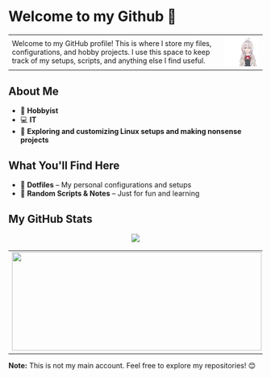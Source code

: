 
# Welcome to my Github 👋

<table>
  <tr> 
<td>
   Welcome to my GitHub profile! This is where I store my files, configurations, and hobby projects. I use this space to keep track of my setups, scripts, and anything else I find useful.
</td>
    <td>
      <img src="./Images/roshidere.gif" alt="Anime Character" width="250px"/>
    </td>
    
  </tr>
</table>


## About Me
- 🎨 **Hobbyist**
- 💻 **IT**
- 🔧 **Exploring and customizing Linux setups and making nonsense projects**

## What You'll Find Here
- 📂 **Dotfiles** – My personal configurations and setups
- 📝 **Random Scripts & Notes** – Just for fun and learning

## My GitHub Stats
<table>
  <tr>
    <td><img src="https://github-readme-stats.vercel.app/api?username=Sumichaaan19&show_icons=true&theme=cobalt&card_width=495" width="495px" height="195px"/></td>
    <td><img src="https://github-readme-stats.vercel.app/api/top-langs/?username=Sumichaaan19&layout=compact&theme=cobalt&langs_count=10&card_width=495" width="495px" height="195px"/></td> 
 </tr>
<p align="center">
    <img src="https://github-profile-summary-cards.vercel.app/api/cards/profile-details?username=Sumichaaan19&theme=cobalt" />
</p>
</table>







**Note:** This is not my main account. Feel free to explore my repositories! 😊

